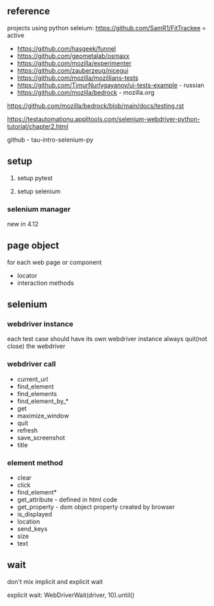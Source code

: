 

## reference

projects using python seleium:
https://github.com/SamR1/FitTrackee   = active
* https://github.com/hasgeek/funnel
* https://github.com/geometalab/osmaxx
* https://github.com/mozilla/experimenter
* https://github.com/zauberzeug/nicegui
* https://github.com/mozilla/mozillians-tests
* https://github.com/TimurNurlygayanov/ui-tests-example - russian
* https://github.com/mozilla/bedrock - mozilla.org

 https://github.com/mozilla/bedrock/blob/main/docs/testing.rst
 



https://testautomationu.applitools.com/selenium-webdriver-python-tutorial/chapter2.html

github - tau-intro-selenium-py
 

##  setup
1. setup pytest


2. setup selenium

### selenium manager
new in 4.12

## page object
 for each web page or component
 * locator
 * interaction methods

## selenium

### webdriver instance
each test case should have its own webdriver instance
always quit(not close) the webdriver



### webdriver call
* current_url
* find_element
* find_elements
* find_element_by_*
* get
* maximize_window
* quit
* refresh
* save_screenshot
* title


### element method
* clear
* click
* find_element*
* get_attribute - defined in html code
* get_property  - dom object property created by browser
* is_displayed
* location
* send_keys
* size
* text


## wait
don't mix implicit and explicit wait

explicit wait:
WebDriverWait(driver, 10).until()



